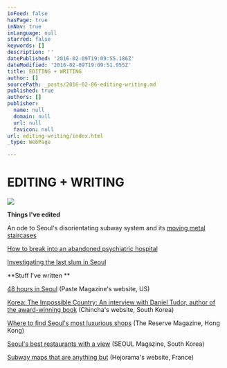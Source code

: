 ```yaml
---
inFeed: false
hasPage: true
inNav: true
inLanguage: null
starred: false
keywords: []
description: ''
datePublished: '2016-02-09T19:09:55.186Z'
dateModified: '2016-02-09T19:09:51.955Z'
title: EDITING + WRITING
author: []
sourcePath: _posts/2016-02-06-editing-writing.md
published: true
authors: []
publisher:
  name: null
  domain: null
  url: null
  favicon: null
url: editing-writing/index.html
_type: WebPage

---
```

# EDITING + WRITING
![](https://the-grid-user-content.s3-us-west-2.amazonaws.com/ab27ebe3-b3f3-44b9-a60d-1d3e2f1ec645.jpg)

**Things I've edited**

An ode to Seoul's disorientating subway system and its [moving ][0][metal staircases][0]

[How to break into an abandoned psychiatric hospital][1]

[Investigating the last slum in Seoul ][2]

**Stuff I've written **

[48 hours in Seoul][3] (Paste Magazine's website, US)

[Korea: The Impossible Country: An interview with Daniel Tudor, author of the award-winning book][4] (Chincha's website, South Korea)

[Where to find Seoul's most luxurious shops][5] (The Reserve Magazine, Hong Kong)

[Seoul's best restaurants with a view][6] (SEOUL Magazine, South Korea)

[Subway maps that are anything but][7] (Hejorama's website, France)

[0]: http://chincha.co.uk/2013/01/seouls-moving-metal-staircases/
[1]: http://chincha.co.uk/2013/06/breaking-into-a-haunted-mental-hospital-in-korea/
[2]: http://chincha.co.uk/2013/07/seouls-guryeong-slum/
[3]: www.pastemagazine.com/articles/2015/11/greetings-from-seoul.html
[4]: http://chincha.co.uk/2012/11/korea-the-impossible-country/
[5]: http://thereserve-asia.com/shopping-weekender-seoul/
[6]: http://magazine.seoulselection.com/2013/06/07/a-feast-for-your-eyes/
[7]: http://www.hejorama.com/articles/the-monday-map-zero-per-zero-10513/